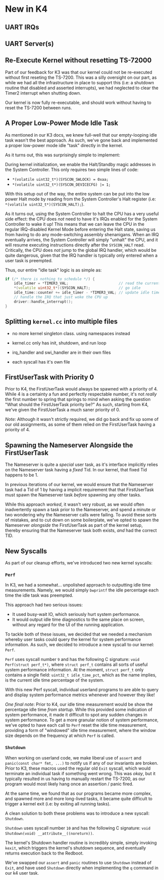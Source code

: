 # New in K4

## UART IRQs

<!-- TODO: james -->

## UART Server(s)

<!-- TODO: james -->

## Re-Execute Kernel without resetting TS-72000

Part of our feedback for K3 was that our kernel could not be re-executed without first reseting the TS-7200. This was a silly oversight on our part, as while we had all the infrastructure in place to support this (i.e: a shutdown routine that disabled and asserted interrupts), we had neglected to clear the Timer2 interrupt when shutting down.

Our kernel is now fully re-executable, and should work without having to reset the TS-7200 between runs.

## A Proper Low-Power Mode Idle Task

As mentioned in our K3 docs, we knew full-well that our empty-looping idle task wasn't the best approach. As such, we've gone back and implemented a proper low-power mode idle "task" directly in the kernel.

As it turns out, this was surprisingly simple to implement:

During kernel initialization, we enable the Halt/Standby magic addresses in the System Controller. This only requires two simple lines of code:
- `*(volatile uint32_t*)(SYSCON_SWLOCK) = 0xaa;`
- `*(volatile uint32_t*)(SYSCON_DEVICECFG) |= 1;`

With this setup out of the way, the entire system can be put into the low power Halt mode by reading from the System Controller's Halt register (i.e: `*(volatile uint32_t*)(SYSCON_HALT);`).

As it turns out, using the System Controller to halt the CPU has a very useful side effect: the CPU does _not_ need to have it's IRQs enabled for the System Controller to wake it up! This means that we can leave the CPU in the regular IRQ-disabled Kernel Mode before entering the Halt state, saving us from having to do any mode-switching assembly shenanigans. When an IRQ eventually arrives, the System Controller will simply "unhalt" the CPU, and it will resume executing instructions directly after the `SYSCON_HALT` read. Critically, the CPU does _not_ jump to the global IRQ handler, which would be quite dangerous, given that the IRQ handler is typically only entered when a user task is preempted.

Thus, our entire "idle task" logic is as simple as:

```cpp
if (/* there is nothing to schedule */) {
    idle_timer = *TIMER3_VAL;                       // read the current time before going idle
    *(volatile uint32_t*)(SYSCON_HALT);             // go idle
    idle_time::counter += idle_timer - *TIMER3_VAL; // update idle time counter after waking up
    // handle the IRQ that just woke the CPU up
    driver::handle_interrupt();
}
```

## Splitting `kernel.cc` into multiple files

- no more kernel singleton class. using namespaces instead
    <!-- TODO: james, pls elaborate on namespace structure -->

- kernel.cc only has init, shutdown, and run loop
- irq_handler and swi_handler are in their own files
- each syscall has it's own file

## FirstUserTask with Priority 0

Prior to K4, the FirstUserTask would always be spawned with a priority of 4. While 4 is a certainty a fun and perfectly respectable number, it's not _really_ the first number to spring that springs to mind when asking the question "What should the FirstUserTask priority be?" As such, starting from K4, we've given the FirstUserTask a much saner priority of 0.

_Note:_ Although it wasn't strictly required, we did go back and fix up some of our old assignments, as some of them relied on the FirstUserTask having a priority of 4.

## Spawning the Nameserver Alongside the FirstUserTask

The Nameserver is quite a _special_ user task, as it's interface implicitly relies on the Nameserver task having a _fixed_ Tid. In our kernel, that fixed Tid happens to be 1.

In previous iterations of our kernel, we would ensure that the Nameserver task had a Tid of 1 by having a implicit requirement that that FirstUserTask must spawn the Nameserver task _before_ spawning any other tasks.

While this approach _worked_, it wasn't very robust, as we would often inadvertently spawn a task prior to the Nameserver, and spend a minute or two wondering why the Nameserver calls were failing. To avoid these sorts of mistakes, and to cut down on some boilerplate, we've opted to spawn the Nameserver _alongside_ the FirstUserTask as part of the kernel setup, thereby ensuring that the Nameserver task both exists, _and_ had the correct TID.

## New Syscalls

As part of our cleanup efforts, we've introduced two new kernel syscalls:

### `Perf`

In K3, we had a somewhat... unpolished approach to outputting idle time measurements. Namely, we would simply `bwprintf` the idle percentage each time the idle task was preempted.

This approach had two serious issues:
- It used busy-wait IO, which seriously hurt system performance.
- It would output idle time diagnostics to the same place on screen, without any regard for the UI of the running application.

To tackle both of these issues, we decided that we needed a mechanism whereby user tasks could query the kernel for system performance information. As such, we decided to introduce a new syscall to our kernel: `Perf`.

`Perf` uses syscall number `9` and has the following C signature: `void Perf(struct perf_t*)`, where `struct perf_t` contains all sorts of useful system performance information. At the moment, `struct perf_t` only contains a single field: `uint32_t idle_time_pct`, which as the name implies, is the current idle time percentage of the system.

With this new Perf syscall, individual userland programs to are able to query and display system performance metrics whenever and however they like!

_One final note_: Prior to K4, our idle time measurement would be show the percentage idle time _from startup_. While this provided some indication of system performance, it made it difficult to spot any sudden changes in system performance. To get a more granular notion of system performance, we've opted to have each call to `Perf` reset the idle time measurement, providing a form of "windowed" idle time measurement, where the window size depends on the frequency at which `Perf` is called.

### `Shutdown`

When working on userland code, we make liberal use of `assert` and `panic(const char* fmt, ...)` to notify us if any of our invariants are broken. Prior to K3, these macros used the regular old `Exit` syscall, which would terminate an individual task if something went wrong. This was _okay_, but it typically resulted in us having to manually restart the TS-7200, as our program would most likely hang once an assertion / panic fired.

At the same time, we found that as our programs became more complex, and spawned more and more long-lived tasks, it became quite difficult to trigger a kernel exit (i.e: by exiting all running tasks).

A clean solution to both these problems was to introduce a new syscall: `Shutdown`.

`Shutdown` uses syscall number `10` and has the following C signature: `void Shutdown(void) __attribute__((noreturn))`.

The kernel's Shutdown handler routine is incredibly simple, simply invoking `kexit`, which triggers the kernel's shutdown sequence, and eventually returns execution back to the Redboot.

We've swapped our `assert` and `panic` routines to use `Shutdown` instead of `Exit`, and have used `Shutdown` directly when implementing the `q` command in our k4 user task.
